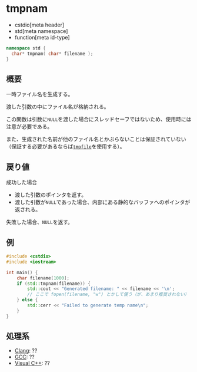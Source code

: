 # tmpnam
* cstdio[meta header]
* std[meta namespace]
* function[meta id-type]

```cpp
namespace std {
  char* tmpnam( char* filename );
}
```

## 概要
一時ファイル名を生成する。

渡した引数の中にファイル名が格納される。

この関数は引数に`NULL`を渡した場合にスレッドセーフではないため、使用時には注意が必要である。

また、生成された名前が他のファイル名とかぶらないことは保証されていない（保証する必要があるならば[`tmpfile`](/reference/cstdio/tmpfile.md)を使用する）。

## 戻り値
成功した場合
- 渡した引数のポインタを返す。
- 渡した引数が`NULL`であった場合、内部にある静的なバッファへのポインタが返される。

失敗した場合、`NULL`を返す。

## 例
```cpp example
#include <cstdio>
#include <iostream>

int main() {
    char filename[1000];
    if (std::tmpnam(filename)) {
        std::cout << "Generated filename: " << filename << '\n';
        // ここで fopen(filename, "w") とかして使う（が、あまり推奨されない）
    } else {
        std::cerr << "Failed to generate temp name\n";
    }
}
```

## 処理系

- [Clang](/implementation.md#clang): ??
- [GCC](/implementation.md#gcc): ??
- [Visual C++](/implementation.md#visual_cpp): ??
